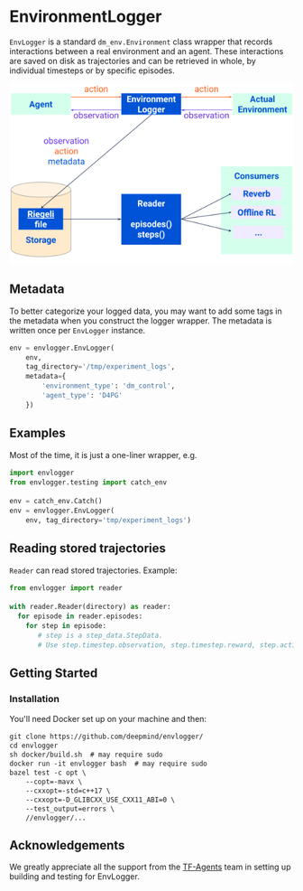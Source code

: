 # EnvironmentLogger

`EnvLogger` is a standard `dm_env.Environment` class wrapper that
records interactions between a real environment and an agent. These interactions
are saved on disk as trajectories and can be retrieved in whole, by individual
timesteps or by specific episodes.

![drawing](docs/images/envlogger.png "EnvironmentLogger Diagram")

## Metadata

To better categorize your logged data, you may want to add some tags in the
metadata when you construct the logger wrapper.  The metadata is written once
per `EnvLogger` instance.

```python
env = envlogger.EnvLogger(
    env,
    tag_directory='/tmp/experiment_logs',
    metadata={
        'environment_type': 'dm_control',
        'agent_type': 'D4PG'
    })
```
## Examples

Most of the time, it is just a one-liner wrapper, e.g.

```python
import envlogger
from envlogger.testing import catch_env

env = catch_env.Catch()
env = envlogger.EnvLogger(
    env, tag_directory='tmp/experiment_logs')
```

## Reading stored trajectories

`Reader` can read stored trajectories. Example:

```python
from envlogger import reader

with reader.Reader(directory) as reader:
  for episode in reader.episodes:
    for step in episode:
       # step is a step_data.StepData.
       # Use step.timestep.observation, step.timestep.reward, step.action etc...
```

## Getting Started

### Installation

You'll need Docker set up on your machine and then:

```
git clone https://github.com/deepmind/envlogger/
cd envlogger
sh docker/build.sh  # may require sudo
docker run -it envlogger bash  # may require sudo
bazel test -c opt \
    --copt=-mavx \
    --cxxopt=-std=c++17 \
    --cxxopt=-D_GLIBCXX_USE_CXX11_ABI=0 \
    --test_output=errors \
    //envlogger/...
```


## Acknowledgements

We greatly appreciate all the support from the
[TF-Agents](https://github.com/tensorflow/agents) team in setting up building
and testing for EnvLogger.
